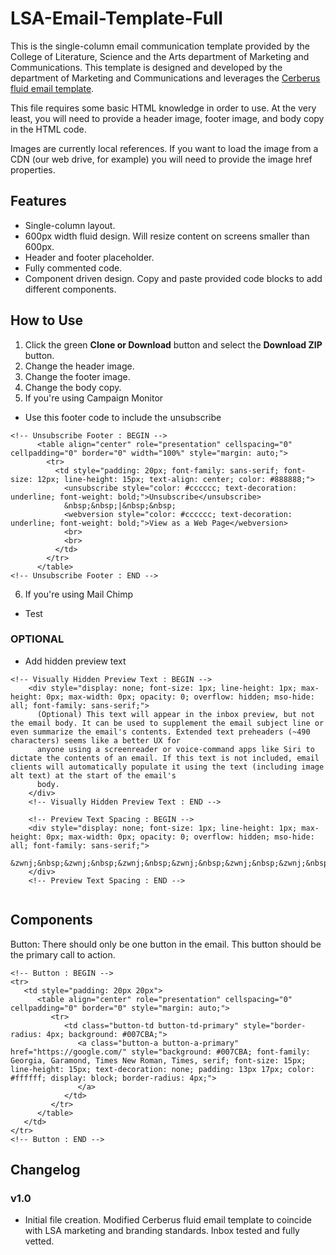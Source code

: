 # LSA-Email-Template-Full
This is the single-column email communication template provided by the College of Literature, Science and the Arts department of Marketing and Communications. This template is designed and developed by the department of Marketing and Communications and leverages the [Cerberus fluid email template](https://tedgoas.github.io/Cerberus/).

This file requires some basic HTML knowledge in order to use. At the very least, you will need to provide a header image, footer image, and body copy in the HTML code.

Images are currently local references. If you want to load the image from a CDN (our web drive, for example) you will need to provide the image href properties.

## Features
- Single-column layout.
- 600px width fluid design. Will resize content on screens smaller than 600px.
- Header and footer placeholder.
- Fully commented code.
- Component driven design. Copy and paste provided code blocks to add different components.

## How to Use
1. Click the green **Clone or Download** button and select the **Download ZIP** button.
2. Change the header image.
3. Change the footer image.
4. Change the body copy.
5. If you're using Campaign Monitor
- Use this footer code to include the unsubscribe

```
<!-- Unsubscribe Footer : BEGIN -->
      <table align="center" role="presentation" cellspacing="0" cellpadding="0" border="0" width="100%" style="margin: auto;">
        <tr>
          <td style="padding: 20px; font-family: sans-serif; font-size: 12px; line-height: 15px; text-align: center; color: #888888;">
            <unsubscribe style="color: #cccccc; text-decoration: underline; font-weight: bold;">Unsubscribe</unsubscribe>
            &nbsp;&nbsp;|&nbsp;&nbsp;
            <webversion style="color: #cccccc; text-decoration: underline; font-weight: bold;">View as a Web Page</webversion>
            <br>
            <br>
          </td>
        </tr>
      </table>
<!-- Unsubscribe Footer : END -->
```

6. If you're using Mail Chimp
- Test

### OPTIONAL
- Add hidden preview text

```
<!-- Visually Hidden Preview Text : BEGIN -->
    <div style="display: none; font-size: 1px; line-height: 1px; max-height: 0px; max-width: 0px; opacity: 0; overflow: hidden; mso-hide: all; font-family: sans-serif;">
      (Optional) This text will appear in the inbox preview, but not the email body. It can be used to supplement the email subject line or even summarize the email's contents. Extended text preheaders (~490 characters) seems like a better UX for
      anyone using a screenreader or voice-command apps like Siri to dictate the contents of an email. If this text is not included, email clients will automatically populate it using the text (including image alt text) at the start of the email's
      body.
    </div>
    <!-- Visually Hidden Preview Text : END -->

    <!-- Preview Text Spacing : BEGIN -->
    <div style="display: none; font-size: 1px; line-height: 1px; max-height: 0px; max-width: 0px; opacity: 0; overflow: hidden; mso-hide: all; font-family: sans-serif;">
      &zwnj;&nbsp;&zwnj;&nbsp;&zwnj;&nbsp;&zwnj;&nbsp;&zwnj;&nbsp;&zwnj;&nbsp;&zwnj;&nbsp;&zwnj;&nbsp;&zwnj;&nbsp;&zwnj;&nbsp;&zwnj;&nbsp;&zwnj;&nbsp;&zwnj;&nbsp;&zwnj;&nbsp;&zwnj;&nbsp;&zwnj;&nbsp;&zwnj;&nbsp;&zwnj;&nbsp;&zwnj;&nbsp;&zwnj;&nbsp;&zwnj;&nbsp;&zwnj;&nbsp;&zwnj;&nbsp;&zwnj;&nbsp;&zwnj;&nbsp;&zwnj;&nbsp;&zwnj;&nbsp;&zwnj;&nbsp;&zwnj;&nbsp;&zwnj;&nbsp;&zwnj;&nbsp;&zwnj;&nbsp;&zwnj;&nbsp;&zwnj;&nbsp;&zwnj;&nbsp;&zwnj;&nbsp;&zwnj;&nbsp;&zwnj;&nbsp;&zwnj;&nbsp;&zwnj;&nbsp;&zwnj;&nbsp;&zwnj;&nbsp;&zwnj;&nbsp;&zwnj;&nbsp;&zwnj;&nbsp;&zwnj;&nbsp;&zwnj;&nbsp;&zwnj;&nbsp;&zwnj;&nbsp;&zwnj;&nbsp;&zwnj;&nbsp;&zwnj;&nbsp;&zwnj;&nbsp;&zwnj;&nbsp;&zwnj;&nbsp;&zwnj;&nbsp;&zwnj;&nbsp;&zwnj;&nbsp;&zwnj;&nbsp;&zwnj;&nbsp;&zwnj;&nbsp;&zwnj;&nbsp;&zwnj;&nbsp;&zwnj;&nbsp;&zwnj;&nbsp;&zwnj;&nbsp;&zwnj;&nbsp;&zwnj;&nbsp;&zwnj;&nbsp;&zwnj;&nbsp;&zwnj;&nbsp;&zwnj;&nbsp;&zwnj;&nbsp;&zwnj;&nbsp;&zwnj;&nbsp;&zwnj;&nbsp;&zwnj;&nbsp;&zwnj;&nbsp;&zwnj;&nbsp;&zwnj;&nbsp;&zwnj;&nbsp;&zwnj;&nbsp;&zwnj;&nbsp;&zwnj;&nbsp;&zwnj;&nbsp;&zwnj;&nbsp;&zwnj;&nbsp;&zwnj;&nbsp;&zwnj;&nbsp;&zwnj;&nbsp;&zwnj;&nbsp;&zwnj;&nbsp;&zwnj;&nbsp;&zwnj;&nbsp;&zwnj;&nbsp;&zwnj;&nbsp;&zwnj;&nbsp;&zwnj;&nbsp;&zwnj;&nbsp;&zwnj;&nbsp;&zwnj;&nbsp;&zwnj;&nbsp;&zwnj;&nbsp;&zwnj;&nbsp;&zwnj;&nbsp;&zwnj;&nbsp;&zwnj;&nbsp;&zwnj;&nbsp;&zwnj;&nbsp;&zwnj;&nbsp;&zwnj;&nbsp;&zwnj;&nbsp;&zwnj;&nbsp;&zwnj;&nbsp;&zwnj;&nbsp;&zwnj;&nbsp;&zwnj;&nbsp;&zwnj;&nbsp;&zwnj;&nbsp;&zwnj;&nbsp;&zwnj;&nbsp;&zwnj;&nbsp;&zwnj;&nbsp;&zwnj;&nbsp;&zwnj;&nbsp;&zwnj;&nbsp;&zwnj;&nbsp;&zwnj;&nbsp;&zwnj;&nbsp;&zwnj;&nbsp;&zwnj;&nbsp;&zwnj;&nbsp;&zwnj;&nbsp;&zwnj;&nbsp;&zwnj;&nbsp;&zwnj;&nbsp;&zwnj;&nbsp;&zwnj;&nbsp;&zwnj;&nbsp;&zwnj;&nbsp;&zwnj;&nbsp;&zwnj;&nbsp;&zwnj;&nbsp;&zwnj;&nbsp;&zwnj;&nbsp;&zwnj;&nbsp;&zwnj;&nbsp;&zwnj;&nbsp;&zwnj;&nbsp;&zwnj;&nbsp;&zwnj;&nbsp;&zwnj;&nbsp;&zwnj;&nbsp;&zwnj;&nbsp;&zwnj;&nbsp;&zwnj;&nbsp;&zwnj;&nbsp;&zwnj;&nbsp;&zwnj;&nbsp;&zwnj;&nbsp;&zwnj;&nbsp;&zwnj;&nbsp;
    </div>
    <!-- Preview Text Spacing : END -->
    
```

## Components
Button: There should only be one button in the email. This button should be the primary call to action.
```
<!-- Button : BEGIN -->
<tr>
   <td style="padding: 20px 20px">
      <table align="center" role="presentation" cellspacing="0" cellpadding="0" border="0" style="margin: auto;">
         <tr>
            <td class="button-td button-td-primary" style="border-radius: 4px; background: #007CBA;">
               <a class="button-a button-a-primary" href="https://google.com/" style="background: #007CBA; font-family: Georgia, Garamond, Times New Roman, Times, serif; font-size: 15px; line-height: 15px; text-decoration: none; padding: 13px 17px; color: #ffffff; display: block; border-radius: 4px;">
               </a>
            </td>
         </tr>
      </table>
   </td>
</tr>
<!-- Button : END -->
```

## Changelog
### v1.0
- Initial file creation. Modified Cerberus fluid email template to coincide with LSA marketing and branding standards. Inbox tested and fully vetted.


